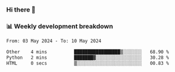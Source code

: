 ### Hi there 👋

### 📊 Weekly development breakdown
<!--START_SECTION:waka-->

```txt
From: 03 May 2024 - To: 10 May 2024

Other    4 mins          █████████████████▒░░░░░░░   68.90 %
Python   2 mins          ███████▓░░░░░░░░░░░░░░░░░   30.28 %
HTML     0 secs          ▒░░░░░░░░░░░░░░░░░░░░░░░░   00.83 %
```

<!--END_SECTION:waka-->
